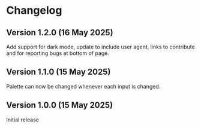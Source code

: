 # Changelog
## Version 1.2.0 (16 May 2025)
Add support for dark mode, update to include user agent, links to contribute and for reporting bugs at bottom of page.

## Version 1.1.0 (15 May 2025) 
Palette can now be changed whenever each input is changed.

## Version 1.0.0 (15 May 2025)
Initial release
